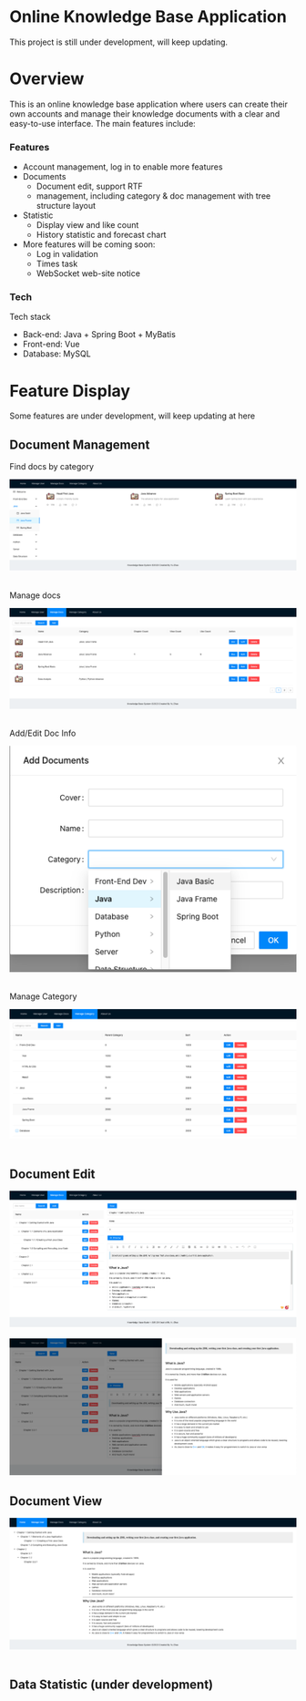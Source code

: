 # Online Knowledge Base Application

This project is still under development, will keep updating.



# Overview

This is an online knowledge base application where users can create their own accounts and manage their knowledge documents with a clear and easy-to-use interface. The main features include:

### Features

- Account management, log in to enable more features
- Documents
    - Document edit, support RTF
    - management, including category & doc management with tree structure layout
- Statistic
    - Display view and like count
    - History statistic and forecast chart
- More features will be coming soon:
    - Log in validation
    - Times task
    - WebSocket web-site notice

### Tech

Tech stack

- Back-end: Java + Spring Boot + MyBatis
- Front-end: Vue
- Database: MySQL

# Feature Display

Some features are under development, will keep updating at here

## Document Management

Find docs by category

![1.png](pic/1.png)
<br/>
<br/>

Manage docs

![2.png](pic/2.png)
<br/>
<br/>

Add/Edit Doc Info

![3.png](pic/3.png)
<br/>
<br/>

Manage Category

![4.png](pic/4.png)
<br/>
<br/>

## Document Edit

![7.png](pic/7.png)
<br/>
<br/>
![9.png](pic/9.png)

## Document View

![8.png](pic/8.png)
<br/>
<br/>

## Data Statistic (under development)